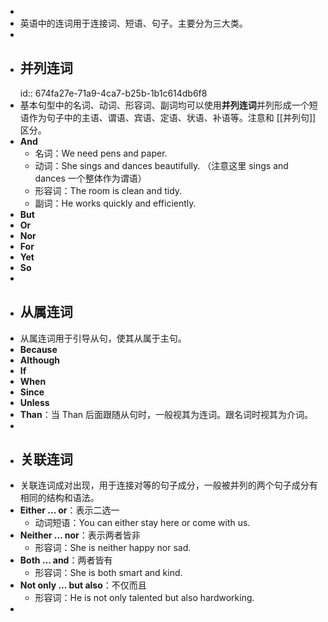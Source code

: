 -
- 英语中的连词用于连接词、短语、句子。主要分为三大类。
-
- ## 并列连词
  id:: 674fa27e-71a9-4ca7-b25b-1b1c614db6f8
- 基本句型中的名词、动词、形容词、副词均可以使用**并列连词**并列形成一个短语作为句子中的主语、谓语、宾语、定语、状语、补语等。注意和 [[并列句]] 区分。
- **And**
	- 名词：We need pens and paper.
	- 动词：She sings and dances beautifully. （注意这里 sings and dances 一个整体作为谓语）
	- 形容词：The room is clean and tidy.
	- 副词：He works quickly and efficiently.
- **But**
- **Or**
- **Nor**
- **For**
- **Yet**
- **So**
-
- ## 从属连词
- 从属连词用于引导从句，使其从属于主句。
- **Because**
- **Although**
- **If**
- **When**
- **Since**
- **Unless**
- **Than**：当 Than 后面跟随从句时，一般视其为连词。跟名词时视其为介词。
-
- ## 关联连词
- 关联连词成对出现，用于连接对等的句子成分，一般被并列的两个句子成分有相同的结构和语法。
- **Either ... or**：表示二选一
	- 动词短语：You can either stay here or come with us.
- **Neither ... nor**：表示两者皆非
	- 形容词：She is neither happy nor sad.
- **Both ... and**：两者皆有
	- 形容词：She is both smart and kind.
- **Not only ... but also**：不仅而且
	- 形容词：He is not only talented but also hardworking.
-